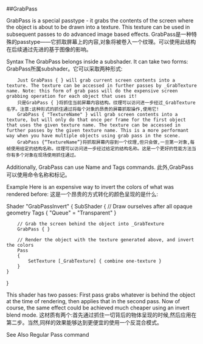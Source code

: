 ##GrabPass

GrabPass is a special passtype - it grabs the contents of the screen where the object is about to be drawn into a texture. This texture can be used in subsequent passes to do advanced image based effects.
GrabPass是一种特殊的passtype——它抓取屏幕上的内容,对象将被卷入一个纹理。可以使用此结构在后续通过先进的基于图像的影响。

Syntax
The GrabPass belongs inside a subshader. It can take two forms:
GrabPass所属subshader。它可以采取两种形式:

		Just GrabPass { } will grab current screen contents into a texture. The texture can be accessed in further passes by _GrabTexture name. Note: this form of grab pass will do the expensive screen grabbing operation for each object that uses it!
		只是GrabPass { }将抓住当前屏幕内容结构。纹理可以访问进一步经过_GrabTexture名字。注意:这种形式的抓住通过将每个对象的昂贵的屏幕抓取操作,使用它!
		GrabPass { "TextureName" } will grab screen contents into a texture, but will only do that once per frame for the first object that uses the given texture name. The texture can be accessed in further passes by the given texture name. This is a more performant way when you have multiple objects using grab pass in the scene.
		GrabPass {“TextureName”}将抓取屏幕内容到一个纹理,但只会做,一旦第一对象,每帧使用给定的结构名称。纹理可以访问进一步经过给定的结构名称。这是一个更好的性能方法当你有多个对象在现场使用抓住通过。
		
Additionally, GrabPass can use Name and Tags commands.
此外,GrabPass可以使用命令名称和标记。

Example
Here is an expensive way to invert the colors of what was rendered before:
这是一个昂贵的方式转化的颜色呈现的是什么:

Shader "GrabPassInvert"
{
    SubShader
    {
        // Draw ourselves after all opaque geometry
        Tags { "Queue" = "Transparent" }

        // Grab the screen behind the object into _GrabTexture
        GrabPass { }

        // Render the object with the texture generated above, and invert the colors
        Pass
        {
            SetTexture [_GrabTexture] { combine one-texture }
        }
    }
}

This shader has two passes: First pass grabs whatever is behind the object at the time of rendering, then applies that in the second pass. Now of course, the same effect could be achieved much cheaper using an invert blend mode.
这材质有两个:首先通过抓住一切背后的物体呈现的时候,然后应用在第二步。当然,同样的效果能够达到更便宜的使用一个反混合模式。

See Also
Regular Pass command



